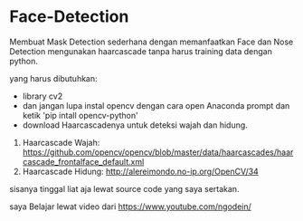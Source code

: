 # Face-Detection
Membuat Mask Detection sederhana dengan memanfaatkan Face dan Nose Detection mengunakan haarcascade tanpa harus training data dengan python.

yang harus dibutuhkan:
- library cv2
- dan jangan lupa instal opencv dengan cara open Anaconda prompt dan ketik  'pip intall opencv-python'
- download Haarcascadenya untuk deteksi wajah dan hidung.
1. Haarcascade Wajah: https://github.com/opencv/opencv/blob/master/data/haarcascades/haarcascade_frontalface_default.xml
2. Haarcascade Hidung: http://alereimondo.no-ip.org/OpenCV/34

sisanya tinggal liat aja lewat source code yang saya sertakan.


saya Belajar lewat video dari
https://www.youtube.com/ngodein/
